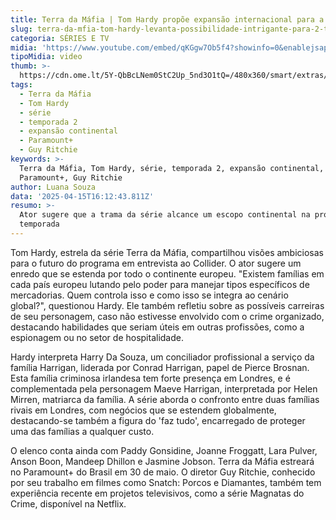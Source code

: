 ```yaml
---
title: Terra da Máfia | Tom Hardy propõe expansão internacional para a 2ª temporada
slug: terra-da-mfia-tom-hardy-levanta-possibilidade-intrigante-para-2-temporada
categoria: SÉRIES E TV
midia: 'https://www.youtube.com/embed/qKGgw7Ob5f4?showinfo=0&enablejsapi=1'
tipoMidia: video
thumb: >-
  https://cdn.ome.lt/5Y-QbBcLNem0StC2Up_5nd3O1tQ=/480x360/smart/extras/conteudos/omelete_THUMB_-_2025-04-15T122635.340.png
tags:
  - Terra da Máfia
  - Tom Hardy
  - série
  - temporada 2
  - expansão continental
  - Paramount+
  - Guy Ritchie
keywords: >-
  Terra da Máfia, Tom Hardy, série, temporada 2, expansão continental,
  Paramount+, Guy Ritchie
author: Luana Souza
data: '2025-04-15T16:12:43.811Z'
resumo: >-
  Ator sugere que a trama da série alcance um escopo continental na próxima
  temporada
---
```


Tom Hardy, estrela da série Terra da Máfia, compartilhou visões ambiciosas para o futuro do programa em entrevista ao Collider. O ator sugere um enredo que se estenda por todo o continente europeu. "Existem famílias em cada país europeu lutando pelo poder para manejar tipos específicos de mercadorias. Quem controla isso e como isso se integra ao cenário global?", questionou Hardy. Ele também refletiu sobre as possíveis carreiras de seu personagem, caso não estivesse envolvido com o crime organizado, destacando habilidades que seriam úteis em outras profissões, como a espionagem ou no setor de hospitalidade.

Hardy interpreta Harry Da Souza, um conciliador profissional a serviço da família Harrigan, liderada por Conrad Harrigan, papel de Pierce Brosnan. Esta família criminosa irlandesa tem forte presença em Londres, e é complementada pela personagem Maeve Harrigan, interpretada por Helen Mirren, matriarca da família. A série aborda o confronto entre duas famílias rivais em Londres, com negócios que se estendem globalmente, destacando-se também a figura do 'faz tudo', encarregado de proteger uma das famílias a qualquer custo.

O elenco conta ainda com Paddy Gonsidine, Joanne Froggatt, Lara Pulver, Anson Boon, Mandeep Dhillon e Jasmine Jobson. Terra da Máfia estreará no Paramount+ do Brasil em 30 de maio. O diretor Guy Ritchie, conhecido por seu trabalho em filmes como Snatch: Porcos e Diamantes, também tem experiência recente em projetos televisivos, como a série Magnatas do Crime, disponível na Netflix.
